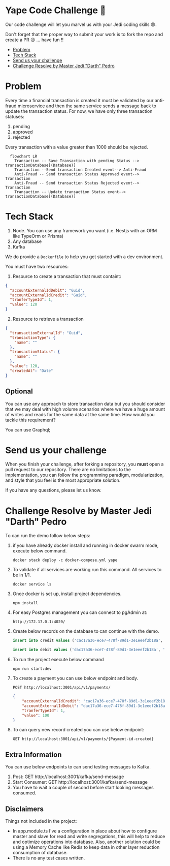 # Yape Code Challenge :rocket:

Our code challenge will let you marvel us with your Jedi coding skills :smile:. 

Don't forget that the proper way to submit your work is to fork the repo and create a PR :wink: ... have fun !!

- [Problem](#problem)
- [Tech Stack](#tech_stack)
- [Send us your challenge](#send_us_your_challenge)
- [Challenge Resolve by Master Jedi "Darth" Pedro](#Challenge_Resolve_by_Master_Jedi_"Darth"_Pedro)

# Problem

Every time a financial transaction is created it must be validated by our anti-fraud microservice and then the same service sends a message back to update the transaction status.
For now, we have only three transaction statuses:

<ol>
  <li>pending</li>
  <li>approved</li>
  <li>rejected</li>  
</ol>

Every transaction with a value greater than 1000 should be rejected.

```mermaid
  flowchart LR
    Transaction -- Save Transaction with pending Status --> transactionDatabase[(Database)]
    Transaction --Send transaction Created event--> Anti-Fraud
    Anti-Fraud -- Send transaction Status Approved event--> Transaction
    Anti-Fraud -- Send transaction Status Rejected event--> Transaction
    Transaction -- Update transaction Status event--> transactionDatabase[(Database)]
```

# Tech Stack

<ol>
  <li>Node. You can use any framework you want (i.e. Nestjs with an ORM like TypeOrm or Prisma) </li>
  <li>Any database</li>
  <li>Kafka</li>    
</ol>

We do provide a `Dockerfile` to help you get started with a dev environment.

You must have two resources:

1. Resource to create a transaction that must containt:

```json
{
  "accountExternalIdDebit": "Guid",
  "accountExternalIdCredit": "Guid",
  "tranferTypeId": 1,
  "value": 120
}
```

2. Resource to retrieve a transaction

```json
{
  "transactionExternalId": "Guid",
  "transactionType": {
    "name": ""
  },
  "transactionStatus": {
    "name": ""
  },
  "value": 120,
  "createdAt": "Date"
}
```

## Optional

You can use any approach to store transaction data but you should consider that we may deal with high volume scenarios where we have a huge amount of writes and reads for the same data at the same time. How would you tackle this requirement?

You can use Graphql;

# Send us your challenge

When you finish your challenge, after forking a repository, you **must** open a pull request to our repository. There are no limitations to the implementation, you can follow the programming paradigm, modularization, and style that you feel is the most appropriate solution.

If you have any questions, please let us know.

# Challenge Resolve by Master Jedi "Darth" Pedro

To can run the demo follow below steps: 
<ol>
<li>
if you have already docker install and running in docker swarm mode, execute below command.

```
docker stack deploy -c docker-compose.yml yape
```
</li>
<li>
To validate if all services are working run this command. All services  to be in 1/1.

```
docker service ls 
```
</li>
<li>
Once docker is set up, install project dependencies.

```
npm install
```
</li>
<li>
For easy Postgres management you can connect to pgAdmin at:

```
http://172.17.0.1:4020/
```
</li>
<li>
Create below records on the database to can continue with the demo.

```sql
insert into credit values ('cac17a36-ece7-478f-89d1-3e1eeef2b18a', 'My Name') ;

insert into debit values ('dac17a36-ece7-478f-89d1-3e1eeef2b18a', 'My Name') ;
```
</li>
<li>
To run the project execute below command

```
npm run start:dev
```
</li>
<li>
To create a payment you can use below endpoint and body.

```
POST http://localhost:3001/api/v1/payments/
```

```json
{
    "accountExternalIdCredit": "cac17a36-ece7-478f-89d1-3e1eeef2b18a",
    "accountExternalIdDebit": "dac17a36-ece7-478f-89d1-3e1eeef2b18a",
    "tranferTypeId": 1,
    "value": 100
}
```
</li>
<li>
To can query new record created you can use below endpoint:

```
GET http://localhost:3001/api/v1/payments/{Payment-id-created}
```

</li>
</ol>

## Extra Information

You can use below endpoints to can send testing messages to Kafka.
<ol>
  <li>Post: GET http://localhost:3001/kafka/send-message </li>
  <li>Start Consumer: GET http://localhost:3001/kafka/send-message </li> 
  <li>You have to wait a couple of second before start looking messages consumed. </li>
</ol>

## Disclaimers

Things not included in the project:
- In app.module.ts I've a configuration in place about how to configure master and slave for read and write segregations, this will help to reduce and optimize operations into database. Also, another solution could be using a Memory Cache like Redis to keep data in other layer reduction consumption of database.
- There is no any test cases written.